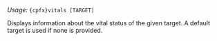 *Usage:* `{cpfx}vitals [TARGET]`

Displays information about the vital status of the given target. A default target is used if none is provided.
